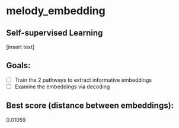 # melody_embedding

## Self-supervised Learning
[insert text]

## Goals:
- [ ] Train the 2 pathways to extract informative embeddings
- [ ] Examine the embeddings via decoding

## Best score (distance between embeddings):
0.01059
